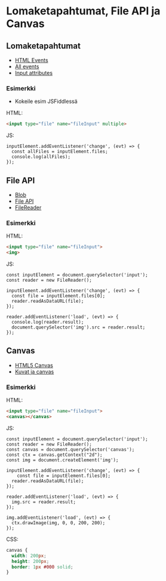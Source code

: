 # Lomaketapahtumat, File API ja Canvas

## Lomaketapahtumat
* [HTML Events](https://www.w3schools.com/tags/ref_eventattributes.asp)
* [All events](https://developer.mozilla.org/en-US/docs/Web/Events)
* [Input attributes](https://www.w3schools.com/tags/tag_input.asp)

### Esimerkki
* Kokeile esim JSFiddlessä

HTML:
```html
<input type="file" name="fileInput" multiple>
```
JS:
```ecmascript 6
inputElement.addEventListener('change', (evt) => {
  const allFiles = inputElement.files;
  console.log(allFiles);
});
```

## File API

* [Blob](https://developer.mozilla.org/en-US/docs/Web/API/Blob)
* [File API](https://developer.mozilla.org/en-US/docs/Web/API/File)
* [FileReader](https://developer.mozilla.org/en-US/docs/Web/API/FileReader)

### Esimerkki
HTML:
```html
<input type="file" name="fileInput">
<img>
```
JS:
```ecmascript 6
const inputElement = document.querySelector('input');
const reader = new FileReader();

inputElement.addEventListener('change', (evt) => {
  const file = inputElement.files[0];
  reader.readAsDataURL(file);
});

reader.addEventListener('load', (evt) => {
  console.log(reader.result);
  document.querySelector('img').src = reader.result;
});

```
## Canvas
* [HTML5 Canvas](https://www.w3schools.com/html/html5_canvas.asp)
* [Kuvat ja canvas](https://www.w3schools.com/graphics/canvas_images.asp)
### Esimerkki
HTML:
```html
<input type="file" name="fileInput">
<canvas></canvas>
```
JS:
```ecmascript 6
const inputElement = document.querySelector('input');
const reader = new FileReader();
const canvas = document.querySelector('canvas');
const ctx = canvas.getContext("2d");
const img = document.createElement('img');

inputElement.addEventListener('change', (evt) => {
	const file = inputElement.files[0];
  reader.readAsDataURL(file);
});

reader.addEventListener('load', (evt) => {
  img.src = reader.result;
});

img.addEventListener('load', (evt) => {
  ctx.drawImage(img, 0, 0, 200, 200);
});
```
CSS:
```css
canvas {
  width: 200px;
  height: 200px;
  border: 1px #000 solid;
}
```
